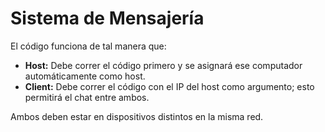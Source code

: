 # Sistema de Mensajería
El código funciona de tal manera que:
- __Host:__ Debe correr el código primero y se asignará ese computador automáticamente como host.
- __Client:__ Debe correr el código con el IP del host como argumento; esto permitirá el chat entre ambos.

Ambos deben estar en dispositivos distintos en la misma red.
